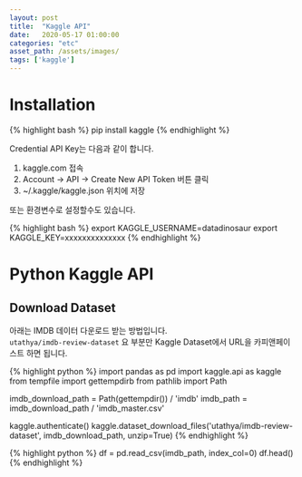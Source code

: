 ```yaml
---
layout: post
title:  "Kaggle API"
date:   2020-05-17 01:00:00
categories: "etc"
asset_path: /assets/images/
tags: ['kaggle']
---
```


# Installation

{% highlight bash %}
pip install kaggle
{% endhighlight %}

Credential API Key는 다음과 같이 합니다. 

1. kaggle.com 접속
2. Account -> API -> Create New API Token 버튼 클릭
3. ~/.kaggle/kaggle.json 위치에 저장

또는 환경변수로 설정할수도 있습니다. 

{% highlight bash %}
export KAGGLE_USERNAME=datadinosaur
export KAGGLE_KEY=xxxxxxxxxxxxxx
{% endhighlight %}


# Python Kaggle API

## Download Dataset

아래는 IMDB 데이터 다운로드 받는 방법입니다.<br>
`utathya/imdb-review-dataset` 요 부분만 Kaggle Dataset에서 URL을 카피앤페이스트 하면 됩니다. 

{% highlight python %}
import pandas as pd
import kaggle.api as kaggle
from tempfile import gettempdirb
from pathlib import Path

imdb_download_path = Path(gettempdir()) / 'imdb'
imdb_path = imdb_download_path / 'imdb_master.csv'

kaggle.authenticate()
kaggle.dataset_download_files('utathya/imdb-review-dataset', imdb_download_path, unzip=True)
{% endhighlight %}


{% highlight python %}
df = pd.read_csv(imdb_path, index_col=0)
df.head()
{% endhighlight %}



